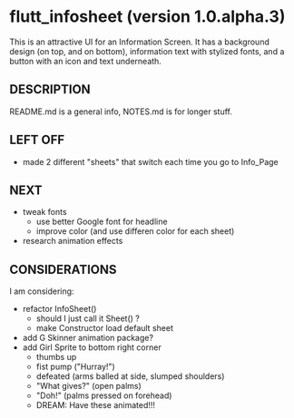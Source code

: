 # flutt_infosheet (version 1.0.alpha.3)
This is an attractive UI for an Information Screen.  It has a background design (on top, and on bottom), information text with stylized fonts, and a button with an icon and text underneath.

## DESCRIPTION
README.md is a general info, NOTES.md is for longer stuff.

## LEFT OFF
* made 2 different "sheets" that switch each time you go to Info_Page

## NEXT
* tweak fonts 
  + use better Google font for headline
  + improve color (and use differen color for each sheet)
* research animation effects

## CONSIDERATIONS
I am considering:
* refactor InfoSheet() 
  + should I just call it Sheet() ?
  + make Constructor load default sheet
* add G Skinner animation package?
* add Girl Sprite to bottom right corner
  + thumbs up 
  + fist pump  ("Hurray!")
  + defeated (arms balled at side, slumped shoulders) 
  + "What gives?" (open palms)
  + "Doh!" (palms pressed on forehead)
  + DREAM: Have these animated!!!




